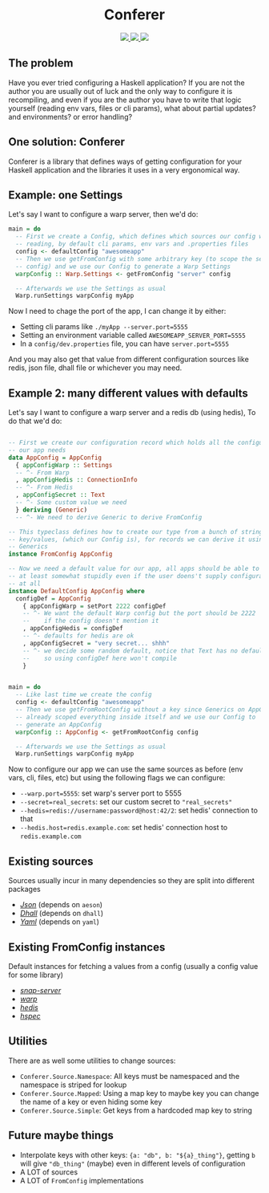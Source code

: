 <h1 align="center">Conferer</h1>
<p align="center">
    <a href="https://img.shields.io/travis/ludat/conferer" alt="Travis CI">
        <img src="https://img.shields.io/travis/ludat/conferer" />
    </a>
    <a href="https://img.shields.io/hackage/v/conferer" alt="Hackage version">
        <img src="https://img.shields.io/hackage/v/conferer" />
    </a>
    <a href="https://img.shields.io/hackage-deps/v/conferer" alt="Hackage deps">
        <img src="https://img.shields.io/hackage-deps/v/conferer" />
    </a>
</p>

## The problem

Have you ever tried configuring a Haskell application? If you are not the author
you are usually out of luck and the only way to configure it is recompiling, and
even if you are the author you have to write that logic yourself (reading env vars,
files or cli params), what about partial updates? and environments? or error handling?

## One solution: Conferer

Conferer is a library that defines ways of getting configuration for your
Haskell application and the libraries it uses in a very ergonomical way.

## Example: one Settings

Let's say I want to configure a warp server, then we'd do:

```haskell
main = do
  -- First we create a Config, which defines which sources our config will be
  -- reading, by default cli params, env vars and .properties files
  config <- defaultConfig "awesomeapp"
  -- Then we use getFromConfig with some arbitrary key (to scope the server
  -- config) and we use our Config to generate a Warp Settings
  warpConfig :: Warp.Settings <- getFromConfig "server" config

  -- Afterwards we use the Settings as usual
  Warp.runSettings warpConfig myApp
```

Now I need to chage the port of the app, I can change it by either:

* Setting cli params like `./myApp --server.port=5555`
* Setting an environment variable called `AWESOMEAPP_SERVER_PORT=5555`
* In a `config/dev.properties` file, you can have `server.port=5555`

And you may also get that value from different configuration sources like
redis, json file, dhall file or whichever you may need.

## Example 2: many different values with defaults

Let's say I want to configure a warp server and a redis db (using hedis), To 
do that we'd do:

```haskell

-- First we create our configuration record which holds all the configurations
-- our app needs
data AppConfig = AppConfig
  { appConfigWarp :: Settings
  -- ^- From Warp
  , appConfigHedis :: ConnectionInfo
  -- ^- From Hedis
  , appConfigSecret :: Text
  -- ^- Some custom value we need
  } deriving (Generic)
  -- ^- We need to derive Generic to derive FromConfig

-- This typeclass defines how to create our type from a bunch of string based
-- key/values, (which our Config is), for records we can derive it using
-- Generics
instance FromConfig AppConfig

-- Now we need a default value for our app, all apps should be able to work
-- at least somewhat stupidly even if the user doens't supply configurations
-- at all
instance DefaultConfig AppConfig where
  configDef = AppConfig
    { appConfigWarp = setPort 2222 configDef
    -- ^- We want the default Warp config but the port should be 2222
    --    if the config doesn't mention it
    , appConfigHedis = configDef 
    -- ^- defaults for hedis are ok
    , appConfigSecret = "very secret... shhh"
    -- ^- we decide some random default, notice that Text has no default
    --    so using configDef here won't compile
    }


main = do
  -- Like last time we create the config
  config <- defaultConfig "awesomeapp"
  -- Then we use getFromRootConfig without a key since Generics on AppConfig
  -- already scoped everything inside itself and we use our Config to
  -- generate an AppConfig
  warpConfig :: AppConfig <- getFromRootConfig config

  -- Afterwards we use the Settings as usual
  Warp.runSettings warpConfig myApp
```

Now to configure our app we can use the same sources as before (env vars, cli,
files, etc) but using the following flags we can configure:

* `--warp.port=5555`: set warp's server port to 5555
* `--secret=real_secrets`: set our custom secret to `"real_secrets"`
* `--hedis=redis://username:password@host:42/2`: set hedis' connection to that
* `--hedis.host=redis.example.com`: set hedis' connection host to `redis.example.com`


## Existing sources

Sources usually incur in many dependencies so they are split into different
packages

* *[Json](https://hackage.haskell.org/package/conferer-source-json)* (depends on `aeson`)
* *[Dhall](https://hackage.haskell.org/package/conferer-source-dhall)* (depends on `dhall`)
* *[Yaml](https://hackage.haskell.org/package/conferer-source-yaml)* (depends on `yaml`) 

## Existing FromConfig instances

Default instances for fetching a values from a config (usually a config value
for some library)

* *[snap-server](https://hackage.haskell.org/package/conferer-snap)*
* *[warp](https://hackage.haskell.org/package/conferer-warp)*
* *[hedis](https://hackage.haskell.org/package/conferer-hedis)*
* *[hspec](https://hackage.haskell.org/package/conferer-hspec)*

## Utilities

There are as well some utilities to change sources:

* `Conferer.Source.Namespace`: All keys must be namespaced and the namespace
  is striped for lookup
* `Conferer.Source.Mapped`: Using a map key to maybe key you can change the
  name of a key or even hiding some key
* `Conferer.Source.Simple`: Get keys from a hardcoded map key to string

## Future maybe things

* Interpolate keys with other keys: `{a: "db", b: "${a}_thing"}`, getting `b`
  will give `"db_thing"` (maybe) even in different levels of configuration
* A LOT of sources
* A LOT of `FromConfig` implementations
